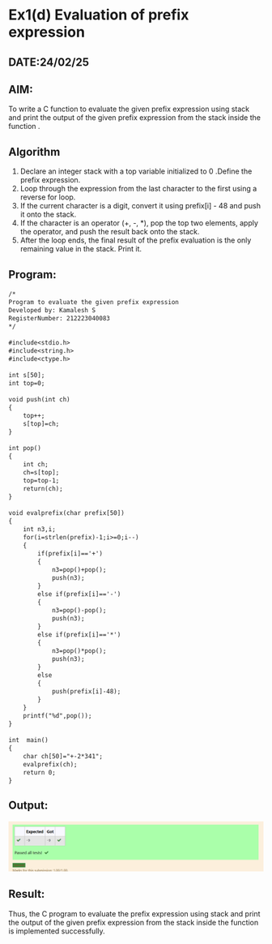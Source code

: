 # Ex1(d) Evaluation of prefix expression
## DATE:24/02/25
## AIM:
To write a C function to evaluate the given prefix expression using stack and print the output of the given prefix expression from the stack inside the function . 

## Algorithm
1. Declare an integer stack with a top variable initialized to 0 .Define the prefix expression.
2. Loop through the expression from the last character to the first using a reverse for loop.
3. If the current character is a digit, convert it using prefix[i] - 48 and push it onto the stack.
4. If the character is an operator (+, -, *), pop the top two elements, apply the operator, and push the result back onto the stack.
5. After the loop ends, the final result of the prefix evaluation is the only remaining value in the stack. Print it. 

## Program:
```
/*
Program to evaluate the given prefix expression
Developed by: Kamalesh S
RegisterNumber: 212223040083
*/

#include<stdio.h>
#include<string.h>
#include<ctype.h>

int s[50];
int top=0;

void push(int ch)
{
	top++;
	s[top]=ch;
}

int pop()
{
	int ch;
	ch=s[top];
	top=top-1;
	return(ch);
}

void evalprefix(char prefix[50])
{
    int n3,i;
    for(i=strlen(prefix)-1;i>=0;i--)
    {
        if(prefix[i]=='+')
        {
            n3=pop()+pop();
            push(n3);
        }
        else if(prefix[i]=='-')
        {
            n3=pop()-pop();
            push(n3);
        }
        else if(prefix[i]=='*')
        {
            n3=pop()*pop();
            push(n3);
        }
        else
        {
            push(prefix[i]-48);
        }
    }
    printf("%d",pop());
}

int  main()
{
    char ch[50]="+-2*341";
    evalprefix(ch);
	return 0;
}

```

## Output:
![alt text](image-3.png)


## Result:
Thus, the C program to evaluate the prefix expression using stack and print the output of the given prefix expression from the stack inside the function is implemented successfully.

